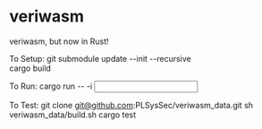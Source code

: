 # veriwasm
veriwasm, but now in Rust!

To Setup:
git submodule update --init --recursive  
cargo build

To Run:
cargo run -- -i <input path>

To Test:
git clone git@github.com:PLSysSec/veriwasm\_data.git
sh veriwasm\_data/build.sh
cargo test

